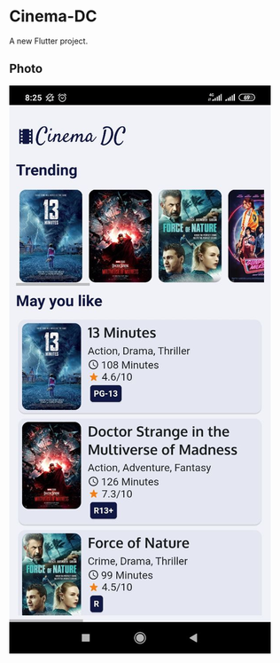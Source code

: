 # Cinema-DC

A new Flutter project.

## Photo

![alt text](https://raw.githubusercontent.com/celinmartha22/Cinema-DC/main/Photo/photo_6188074535618720687_y.jpg?raw=true)
